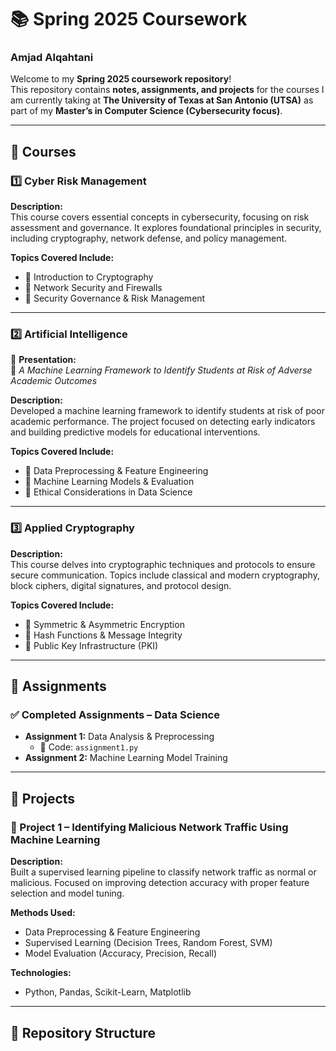 # 📚 Spring 2025 Coursework  
### Amjad Alqahtani  
Welcome to my **Spring 2025 coursework repository**!  
This repository contains **notes, assignments, and projects** for the courses I am currently taking at **The University of Texas at San Antonio (UTSA)** as part of my **Master’s in Computer Science (Cybersecurity focus)**.

---

## 📌 Courses  

### 1️⃣ Cyber Risk Management  
**Description:**  
This course covers essential concepts in cybersecurity, focusing on risk assessment and governance. It explores foundational principles in security, including cryptography, network defense, and policy management.

**Topics Covered Include:**  
- 🔹 Introduction to Cryptography  
- 🔹 Network Security and Firewalls  
- 🔹 Security Governance & Risk Management  

---

### 2️⃣ Artificial Intelligence  
🎤 **Presentation:**  
📌 *A Machine Learning Framework to Identify Students at Risk of Adverse Academic Outcomes*

**Description:**  
Developed a machine learning framework to identify students at risk of poor academic performance. The project focused on detecting early indicators and building predictive models for educational interventions.

**Topics Covered Include:**  
- 🔹 Data Preprocessing & Feature Engineering  
- 🔹 Machine Learning Models & Evaluation  
- 🔹 Ethical Considerations in Data Science  

---

### 3️⃣ Applied Cryptography  
**Description:**  
This course delves into cryptographic techniques and protocols to ensure secure communication. Topics include classical and modern cryptography, block ciphers, digital signatures, and protocol design.

**Topics Covered Include:**  
- 🔹 Symmetric & Asymmetric Encryption  
- 🔹 Hash Functions & Message Integrity  
- 🔹 Public Key Infrastructure (PKI)  

---

## 📝 Assignments  

### ✅ Completed Assignments – Data Science  
- **Assignment 1:** Data Analysis & Preprocessing  
  - 📄 Code: `assignment1.py`  
- **Assignment 2:** Machine Learning Model Training  

---

## 🚀 Projects  

### 🔹 Project 1 – Identifying Malicious Network Traffic Using Machine Learning  
**Description:**  
Built a supervised learning pipeline to classify network traffic as normal or malicious. Focused on improving detection accuracy with proper feature selection and model tuning.

**Methods Used:**  
- Data Preprocessing & Feature Engineering  
- Supervised Learning (Decision Trees, Random Forest, SVM)  
- Model Evaluation (Accuracy, Precision, Recall)  

**Technologies:**  
- Python, Pandas, Scikit-Learn, Matplotlib  

---

## 📂 Repository Structure  

